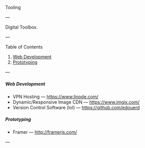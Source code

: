Tooling

—

Digital Toolbox.

—

Table of Contents

1. [Web Development](#web-development)
2. [Prototyping](#prototyping)

—

##### Web Development

- VPN Hosting — https://www.linode.com/
- Dynamic/Responsive Image CDN — https://www.imgix.com/
- Version Control Software (lol) — https://github.com/edouerd

##### Prototyping

- Framer — http://framerjs.com/

—
